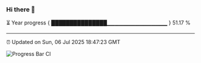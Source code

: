 ### Hi there 👋

⏳ Year progress { ███████████████▁▁▁▁▁▁▁▁▁▁▁▁▁▁▁ } 51.17 %

---

⏰ Updated on Sun, 06 Jul 2025 18:47:23 GMT

![Progress Bar CI](https://github.com/IshwaranRudhara/GIT-ACTION/workflows/Progress%20Bar%20CI/badge.svg)
